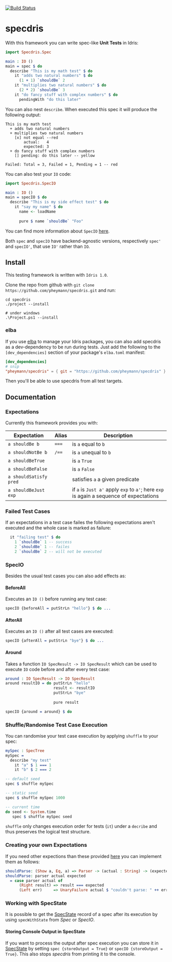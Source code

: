 [![Build Status](https://travis-ci.org/pheymann/specdris.svg?branch=master)](https://travis-ci.org/pheymann/specdris)

# specdris
With this framework you can write spec-like **Unit Tests** in Idris:

```Idris
import Specdris.Spec

main : IO ()
main = spec $ do
  describe "This is my math test" $ do
    it "adds two natural numbers" $ do
      (1 + 1) `shouldBe` 2
    it "multiplies two natural numbers" $ do
      (2 * 2) `shouldBe` 3
    it "do fancy stuff with complex numbers" $ do
      pendingWith "do this later"
```
You can also nest `describe`. When executed this spec it will produce the following output:

```
This is my math test
  + adds two natural numbers
  + multiplies two natural numbers
    [x] not equal --red
        actual:   4
        expected: 3
  + do fancy stuff with complex numbers
    [] pending: do this later -- yellow
    
Failed: Total = 3, Failed = 1, Pending = 1 -- red
```

You can also test your `IO` code:

```Idris
import Specdris.SpecIO

main : IO ()
main = specIO $ do
  describe "This is my side effect test" $ do
    it "say my name" $ do
      name <- loadName
      
      pure $ name `shouldBe` "Foo"
```

You can find more information about `SpecIO` [here](#specio).

Both `spec` and `specIO` have backend-agnostic versions, respectively `spec'`
and `specIO'`, that use `IO'` rather than `IO`.

## Install
This testing framework is written with `Idris 1.0`.

Clone the repo from github with `git clone https://github.com/pheymann/specdris.git` and run:

```
cd specdris
./project --install

# under windows
.\Project.ps1 --install
```

### elba
If you use [elba](https://github.com/elba/elba) to manage your Idris packages,
you can also add specdris as a dev-dependency to be run during tests. Just add
the following to the `[dev_dependencies]` section of your package's
`elba.toml` manifest:

```toml
[dev_dependencies]
# snip
"pheymann/specdris" = { git = "https://github.com/pheymann/specdris" }
```

Then you'll be able to use specdris from all test targets.

## Documentation
### Expectations
Currently this framework provides you with:

|Expectation|Alias|Description|
|----------|-----|-----------|
|`a shouldBe b`|`===`|is `a` equal to `b`|
|`a shouldNotBe b`|`/==`|is `a` unequal to `b`|
|`a shouldBeTrue`| |is `a` `True`|
|`a shouldBeFalse` | | is `a` `False`|
|`a shouldSatisfy pred`| | satisfies `a` a given predicate|
|`a shouldBeJust exp` | | if `a` is `Just a'` apply `exp` to `a'`; here `exp` is again a sequence of expectations |

### Failed Test Cases
If an expectations in a test case failes the following expectations aren't executed and the
whole case is marked as failure:

```Idris
  it "failing test" $ do
    1 `shouldBe` 1 -- success
    2 `shouldBe` 1 -- failes
    2 `shouldBe` 2 -- will not be executed
```

### SpecIO
Besides the usual test cases you can also add effects as:

#### BeforeAll
Executes an `IO ()` before running any test case:

```Idris
specIO {beforeAll = putStrLn "hello"} $ do ...
```

#### AfterAll
Executes an `IO ()` after all test cases are executed:

```Idris
specIO {afterAll = putStrLn "bye"} $ do ...
```

#### Around
Takes a function `IO SpecResult -> IO SpecResult` which can be used to execute `IO` code
before and after every test case:

```Idris
around : IO SpecResult -> IO SpecResult
around resultIO = do putStrLn "hello"
                     result <- resultIO
                     putStrLn "bye"
                     
                     pure result

specIO {around = around} $ do
```

### Shuffle/Randomise Test Case Execution
You can randomise your test case execution by applying `shuffle` to your spec:

```Idris
mySpec : SpecTree
mySpec = 
  describe "my test"
    it "a" $ 1 === 1
    it "b" $ 2 === 2

-- default seed
spec $ shuffle mySpec

-- static seed
spec $ shuffle mySpec 1000

-- current time
do seed <- System.time
   spec $ shuffle mySpec seed
```

`shuffle` only changes execution order for tests (`it`) under a `decribe` and thus preserves the logical test structure.

### Creating your own Expectations
If you need other expections than these provided [here](https://github.com/pheymann/specdris/blob/master/src/Specdris/Expectations.idr) 
you can implement them as follows:

```Idris
shouldParse: (Show a, Eq, a) => Parser -> (actual : String) -> (expected : a) -> SpecResult
shouldParse: parser actual expected 
  = case parser actual of
      (Right result) => result === expected
      (Left err)     => UnaryFailure actual $ "couldn't parse: " ++ err
```

### Working with SpecState
It is possible to get the [SpecState](https://github.com/pheymann/specdris/blob/master/src/Specdris/Data/SpecState.idr#L8-L16)
record of a spec after its execution by using `specWithState` from *Spec* or *SpecIO*.

#### Storing Console Output in SpecState
If you want to process the output after spec execution you can store it in [SpecState](https://github.com/pheymann/specdris/blob/master/src/Specdris/Data/SpecState.idr#L8-L16)
by setting `spec {storeOutput = True}` or `specIO {storeOutput = True}`. This also stops *specdris* from printing
it to the console.
